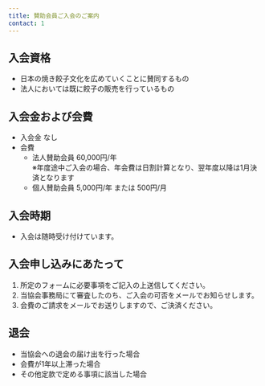 ```yaml
---
title: 賛助会員ご入会のご案内
contact: 1
---
```

## 入会資格

- 日本の焼き餃子文化を広めていくことに賛同するもの
- 法人においては既に餃子の販売を行っているもの

## 入会金および会費

- 入会金 なし
- 会費
    - 法人賛助会員 60,000円/年<br /><span class="text-xs">※年度途中ご入会の場合、年会費は日割計算となり、翌年度以降は1月決済となります</span>
    - 個人賛助会員 5,000円/年 または 500円/月

## 入会時期

- 入会は随時受け付けています。

## 入会申し込みにあたって

1. 所定のフォームに必要事項をご記入の上送信してください。
2. 当協会事務局にて審査したのち、ご入会の可否をメールでお知らせします。
3. 会費のご請求をメールでお送りしますので、ご決済ください。

## 退会

- 当協会への退会の届け出を行った場合
- 会費が1年以上滞った場合
- その他定款で定める事項に該当した場合

